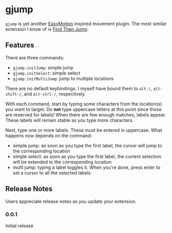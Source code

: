# gjump

`gjump` is yet another [EasyMotion](https://github.com/easymotion/vim-easymotion) inspired movement plugin. The most similar extension I know of is [Find Then Jump](https://marketplace.visualstudio.com/items?itemName=tranhl.find-then-jump).

## Features

There are three commands:

- `gjump.initJump`: simple jump
- `gjump.initSelect`: simple select
- `gjump.initMultiJump`: jump to multiple locations

There are no default keybindings. I myself have bound them to `alt-/`, `alt-shift-/`, and `alt-ctrl-/`, respectively.

With each command, start by typing some characters from the location(s) you want to target. Do **not** type uppercase letters at this point since those are reserved for labels! When there are few enough matches, labels appear. These labels will remain stable as you type more characters.

Next, type one or more labels. These must be entered in uppercase. What happens now depends on the command:

- simple jump: as soon as you type the first label, the cursor will jump to the corresponding location
- simple select: as soon as you type the first label, the current selection will be extended to the corresponding location
- multi jump: typing a label toggles it. When you're done, press enter to set a cursor to all the selected labels

## Release Notes

Users appreciate release notes as you update your extension.

### 0.0.1

Initial release
